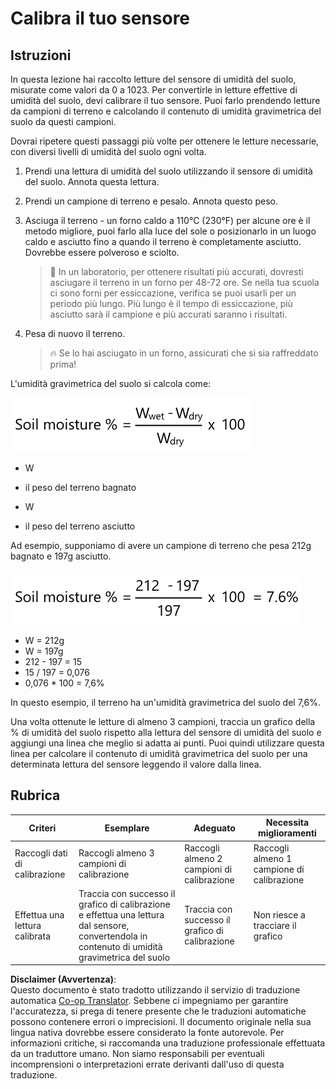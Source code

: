 <!--
CO_OP_TRANSLATOR_METADATA:
{
  "original_hash": "506d21b544d5de47406c89ad496a21cd",
  "translation_date": "2025-08-25T17:01:59+00:00",
  "source_file": "2-farm/lessons/2-detect-soil-moisture/assignment.md",
  "language_code": "it"
}
-->
# Calibra il tuo sensore

## Istruzioni

In questa lezione hai raccolto letture del sensore di umidità del suolo, misurate come valori da 0 a 1023. Per convertirle in letture effettive di umidità del suolo, devi calibrare il tuo sensore. Puoi farlo prendendo letture da campioni di terreno e calcolando il contenuto di umidità gravimetrica del suolo da questi campioni.

Dovrai ripetere questi passaggi più volte per ottenere le letture necessarie, con diversi livelli di umidità del suolo ogni volta.

1. Prendi una lettura di umidità del suolo utilizzando il sensore di umidità del suolo. Annota questa lettura.

1. Prendi un campione di terreno e pesalo. Annota questo peso.

1. Asciuga il terreno - un forno caldo a 110°C (230°F) per alcune ore è il metodo migliore, puoi farlo alla luce del sole o posizionarlo in un luogo caldo e asciutto fino a quando il terreno è completamente asciutto. Dovrebbe essere polveroso e sciolto.

    > 💁 In un laboratorio, per ottenere risultati più accurati, dovresti asciugare il terreno in un forno per 48-72 ore. Se nella tua scuola ci sono forni per essiccazione, verifica se puoi usarli per un periodo più lungo. Più lungo è il tempo di essiccazione, più asciutto sarà il campione e più accurati saranno i risultati.

1. Pesa di nuovo il terreno.

    > 🔥 Se lo hai asciugato in un forno, assicurati che si sia raffreddato prima!

L'umidità gravimetrica del suolo si calcola come:

![% di umidità del suolo è il peso del terreno bagnato meno il peso del terreno asciutto, diviso per il peso del terreno asciutto, moltiplicato per 100](../../../../../translated_images/gsm-calculation.6da38c6201eec14e7573bb2647aa18892883193553d23c9d77e5dc681522dfb2.it.png)

* W  
- il peso del terreno bagnato  
* W  
- il peso del terreno asciutto  

Ad esempio, supponiamo di avere un campione di terreno che pesa 212g bagnato e 197g asciutto.

![Calcolo compilato](../../../../../translated_images/gsm-calculation-example.99f9803b4f29e97668e7c15412136c0c399ab12dbba0b89596fdae9d8aedb6fb.it.png)

* W = 212g  
* W = 197g  
* 212 - 197 = 15  
* 15 / 197 = 0,076  
* 0,076 * 100 = 7,6%

In questo esempio, il terreno ha un'umidità gravimetrica del suolo del 7,6%.

Una volta ottenute le letture di almeno 3 campioni, traccia un grafico della % di umidità del suolo rispetto alla lettura del sensore di umidità del suolo e aggiungi una linea che meglio si adatta ai punti. Puoi quindi utilizzare questa linea per calcolare il contenuto di umidità gravimetrica del suolo per una determinata lettura del sensore leggendo il valore dalla linea.

## Rubrica

| Criteri | Esemplare | Adeguato | Necessita miglioramenti |
| -------- | --------- | -------- | ----------------------- |
| Raccogli dati di calibrazione | Raccogli almeno 3 campioni di calibrazione | Raccogli almeno 2 campioni di calibrazione | Raccogli almeno 1 campione di calibrazione |
| Effettua una lettura calibrata | Traccia con successo il grafico di calibrazione e effettua una lettura dal sensore, convertendola in contenuto di umidità gravimetrica del suolo | Traccia con successo il grafico di calibrazione | Non riesce a tracciare il grafico |

**Disclaimer (Avvertenza)**:  
Questo documento è stato tradotto utilizzando il servizio di traduzione automatica [Co-op Translator](https://github.com/Azure/co-op-translator). Sebbene ci impegniamo per garantire l'accuratezza, si prega di tenere presente che le traduzioni automatiche possono contenere errori o imprecisioni. Il documento originale nella sua lingua nativa dovrebbe essere considerato la fonte autorevole. Per informazioni critiche, si raccomanda una traduzione professionale effettuata da un traduttore umano. Non siamo responsabili per eventuali incomprensioni o interpretazioni errate derivanti dall'uso di questa traduzione.